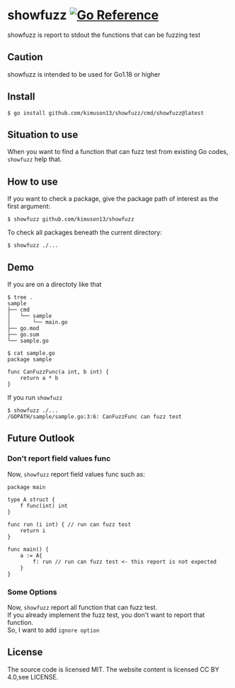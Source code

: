 # showfuzz [![Go Reference](https://pkg.go.dev/badge/github.com/kimuson13/showfuzz.svg)](https://pkg.go.dev/github.com/kimuson13/showfuzz)
showfuzz is report to stdout the functions that can be fuzzing test
## Caution
showfuzz is intended to be used for Go1.18 or higher
## Install
```
$ go install github.com/kimuson13/showfuzz/cmd/showfuzz@latest
```
## Situation to use
When you want to find a function that can fuzz test from existing Go codes,
`showfuzz` help that.
## How to use
If you want to check a package, give the package path of interest as the first argument:
```
$ showfuzz github.com/kimuson13/showfuzz
```
To check all packages beneath the current directory:
```
$ showfuzz ./...
```
## Demo
If you are on a directoty like that
```
$ tree .
sample
├── cmd
│   └── sample
│       └── main.go
├── go.mod
├── go.sum
└── sample.go
```
```
$ cat sample.go
package sample

func CanFuzzFunc(a int, b int) {
    return a * b
}
```
If you run `showfuzz`
```
$ showfuzz ./...
/GOPATH/sample/sample.go:3:6: CanFuzzFunc can fuzz test
```
## Future Outlook
### Don't report field values func
Now, `showfuzz` report field values func such as:
```
package main

type A struct {
    f func(int) int
}

func run (i int) { // run can fuzz test
    return i
}

func main() {
    a := A{
        f: run // run can fuzz test <- this report is not expected
    }
}
```
### Some Options
Now, `showfuzz` report all function that can fuzz test.  
If you already implement the fuzz test, you don't want to report that function.  
So, I want to add `ignore option`
## License
The source code is licensed MIT. The website content is licensed CC BY 4.0,see LICENSE.
